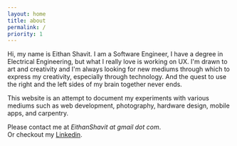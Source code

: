 ```yaml
---
layout: home
title: about
permalink: /
priority: 1
---
```


Hi, my name is Eithan Shavit. I am a Software Engineer, I have a degree in Electrical Engineering, but what I really love is working on UX. I'm drawn to art and creativity and I'm always looking for new mediums through which to express my creativity, especially through technology. And the quest to use the right and the left sides of my brain together never ends.

This website is an attempt to document my experiments with various mediums such as web development, photography, hardware design, mobile apps, and carpentry.

Please contact me at *EithanShavit at gmail dot com*.  
Or checkout my [Linkedin](https://www.linkedin.com/pub/eithan-shavit/2a/773/242).
